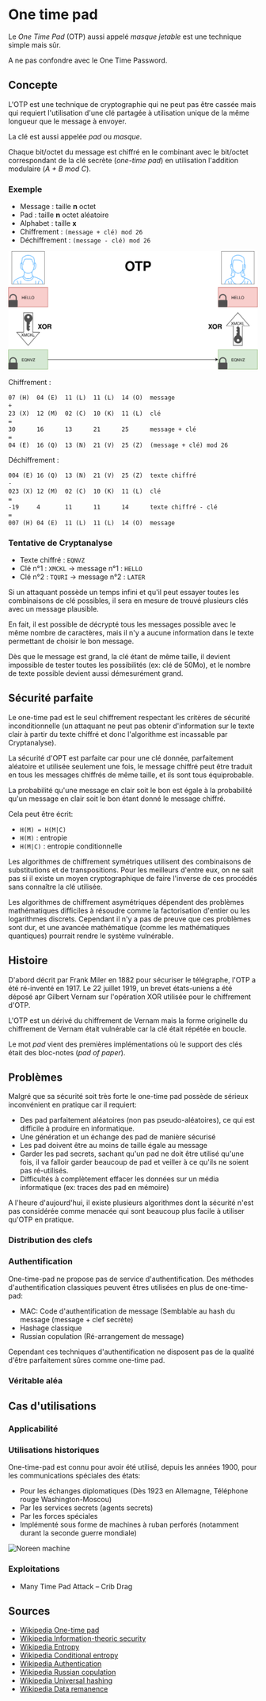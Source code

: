 # One time pad

Le *One Time Pad* (OTP) aussi appelé *masque jetable* est une technique simple mais sûr.

A ne pas confondre avec le One Time Password.

## Concepte

L'OTP est une technique de cryptographie qui ne peut pas être cassée mais qui requiert l'utilisation d'une clé partagée à utilisation unique de la même longueur que le message à envoyer.

La clé est aussi appelée *pad* ou *masque*.

Chaque bit/octet du message est chiffré en le combinant avec le bit/octet correspondant de la clé secrète (*one-time pad*) en utilisation l'addition modulaire (*A + B mod C*).

### Exemple

+ Message : taille **n** octet
+ Pad : taille **n** octet aléatoire
+ Alphabet : taille **x**
+ Chiffrement : `(message + clé) mod 26`
+ Déchiffrement : `(message - clé) mod 26`

![](src/otp-Diagram.svg)

Chiffrement :

```
07 (H)  04 (E)  11 (L)  11 (L)  14 (O)  message
+
23 (X)  12 (M)  02 (C)  10 (K)  11 (L)  clé
=
30      16      13      21      25      message + clé
=
04 (E)  16 (Q)  13 (N)  21 (V)  25 (Z)  (message + clé) mod 26
```

Déchiffrement :

```
004 (E) 16 (Q)  13 (N)  21 (V)  25 (Z)  texte chiffré
-
023 (X) 12 (M)  02 (C)  10 (K)  11 (L)  clé
=
-19     4       11      11      14      texte chiffré - clé
=
007 (H) 04 (E)  11 (L)  11 (L)  14 (O)  message
```

### Tentative de Cryptanalyse

+ Texte chiffré : `EQNVZ`
+ Clé n°1 : `XMCKL` -> message n°1 : `HELLO`
+ Clé n°2 : `TQURI` -> message n°2 : `LATER`

Si un attaquant possède un temps infini et qu'il peut essayer toutes les combinaisons de clé possibles, il sera en mesure de trouvé plusieurs clés avec un message plausible.

En fait, il est possible de décrypté tous les messages possible avec le même nombre de caractères, mais il n'y a aucune information dans le texte permettant de choisir le bon message.

Dès que le message est grand, la clé étant de même taille, il devient impossible de tester toutes les possibilités (ex: clé de 50Mo), et le nombre de texte possible devient aussi démesurément grand.

## Sécurité parfaite

Le one-time pad est le seul chiffrement respectant les critères de sécurité inconditionnelle (un attaquant ne peut pas obtenir d'information sur le texte clair à partir du texte chiffré et donc l'algorithme est incassable par Cryptanalyse).

La sécurité d'OPT est parfaite car pour une clé donnée, parfaitement aléatoire et utilisée seulement une fois, le message chiffré peut être traduit en tous les messages chiffrés de même taille, et ils sont tous équiprobable.

La probabilité qu'une message en clair soit le bon est égale à la probabilité qu'un message en clair soit le bon étant donné le message chiffré.

Cela peut être écrit:
+ `H(M) = H(M|C)`
+ `H(M)` : entropie
+ `H(M|C)` : entropie conditionnelle

Les algorithmes de chiffrement symétriques utilisent des combinaisons de substitutions et de transpositions. Pour les meilleurs d'entre eux, on ne sait pas si il existe un moyen cryptographique de faire l'inverse de ces procédés sans connaître la clé utilisée.

Les algorithmes de chiffrement asymétriques dépendent des problèmes mathématiques difficiles à résoudre comme la factorisation d'entier ou les logarithmes discrets. Cependant il n'y a pas de preuve que ces problèmes sont dur, et une avancée mathématique (comme les mathématiques quantiques) pourrait rendre le système vulnérable.

## Histoire

D'abord décrit par Frank Miler en 1882 pour sécuriser le télégraphe, l'OTP a été ré-inventé en 1917. Le 22 juillet 1919, un brevet états-uniens a été déposé apr Gilbert Vernam sur l'opération XOR utilisée pour le chiffrement d'OTP.

L'OTP est un dérivé du chiffrement de Vernam mais la forme originelle du chiffrement de Vernam était vulnérable car la clé était répétée en boucle.

Le mot *pad* vient des premières implémentations où le support des clés était des bloc-notes (*pad of paper*).

## Problèmes

Malgré que sa sécurité soit très forte le one-time pad possède de sérieux inconvénient en pratique car il requiert:
+ Des pad parfaitement aléatoires (non pas pseudo-aléatoires), ce qui est difficile à produire en informatique.
+ Une génération et un échange des pad de manière sécurisé
+ Les pad doivent être au moins de taille égale au message
+ Garder les pad secrets, sachant qu'un pad ne doit être utilisé qu'une fois, il va falloir garder beaucoup de pad et veiller à ce qu'ils ne soient pas ré-utilisés.
+ Difficultés à complètement effacer les données sur un média informatique (ex: traces des pad en mémoire)

A l'heure d'aujourd'hui, il existe plusieurs algorithmes dont la sécurité n'est pas considérée comme menacée qui sont beaucoup plus facile à utiliser qu'OTP en pratique.

### Distribution des clefs

### Authentification

One-time-pad ne propose pas de service d'authentification.
Des méthodes d'authentification classiques peuvent êtres utilisées en plus de one-time-pad:

- MAC: Code d'authentification de message (Semblable au hash du message (message + clef secrète)
- Hashage classique
- Russian copulation (Ré-arrangement de message)

Cependant ces techniques d'authentification ne disposent pas de la qualité d'être parfaitement sûres comme one-time pad.

### Véritable aléa

## Cas d'utilisations

### Applicabilité

### Utilisations historiques

One-time-pad est connu pour avoir été utilisé, depuis les années 1900, pour les communications spéciales des états:

- Pour les échanges diplomatiques (Dès 1923 en Allemagne, Téléphone rouge Washington-Moscou)
- Par les services secrets (agents secrets)
- Par les forces spéciales
- Implémenté sous forme de machines à ruban perforés (notamment durant la seconde guerre mondiale)

![Noreen machine](https://upload.wikimedia.org/wikipedia/commons/thumb/5/5a/Noreen.jpg/1280px-Noreen.jpg)

### Exploitations

+ Many Time Pad Attack – Crib Drag

## Sources

+ [Wikipedia One-time pad](https://en.wikipedia.org/wiki/One-time_pad)
+ [Wikipedia Information-theoric security](https://en.wikipedia.org/wiki/Information-theoretic_security)
+ [Wikipedia Entropy](https://en.wikipedia.org/wiki/Entropy_(information_theory))
+ [Wikipedia Conditional entropy](https://en.wikipedia.org/wiki/Conditional_entropy)
+ [Wikipedia Authentication](https://en.wikipedia.org/wiki/Authentication)
+ [Wikipedia Russian copulation](https://en.wikipedia.org/wiki/Russian_copulation)
+ [Wikipedia Universal hashing](https://en.wikipedia.org/wiki/Universal_hashing)
+ [Wikipedia Data remanence](https://en.wikipedia.org/wiki/Data_remanence)
